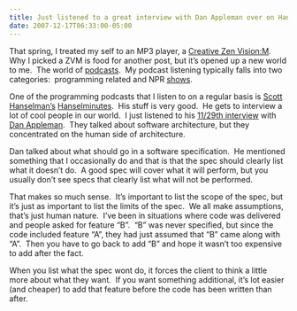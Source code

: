 ```yaml
---
title: Just listened to a great interview with Dan Appleman over on Hanselminutes
date: 2007-12-17T06:33:00-05:00
---
```

That spring, I treated my self to an MP3 player, a [Creative Zen Vision:M](http://www.creative.com/products/mp3/zenvisionm/).  Why I picked a ZVM is food for another post, but it&#8217;s opened up a new world to me.  The world of [podcasts](http://en.wikipedia.org/wiki/Podcasts "Obligatory wikipedia reference").  My podcast listening typically falls into two categories:  programming related and NPR [shows](http://www.npr.org/rss/podcast/podcast_directory.php "NPR podcast directory").

One of the programming podcasts that I listen to on a regular basis is [Scott Hanselman&#8217;s](http://www.hanselman.com/blog/ "Scott Hanselman's ComputerZen.com - Programming Life and the Zen of Computers") [Hanselminutes](http://www.hanselman.com/blog/CategoryView.aspx?category=Podcast).  His stuff is very good.  He gets to interview a lot of cool people in our world.  I just listened to his [11/29th interview](http://www.hanselman.com/blog/HanselminutesPodcast90DanAppleman.aspx "Software Architecture with Dan Appleman") with [Dan Appleman](http://www.danappleman.com/ "Dan Appleman: Kibitzing and Commentary").  They talked about software architecture, but they concentrated on the human side of architecture.  

Dan talked about what should go in a software specification.  He mentioned something that I occasionally do and that is that the spec should clearly list what it doesn&#8217;t do.  A good spec will cover what it will perform, but you usually don&#8217;t see specs that clearly list what will not be performed.

That makes so much sense.  It&#8217;s important to list the scope of the spec, but it&#8217;s just as important to list the limits of the spec.  We all make assumptions, that&#8217;s just human nature.  I&#8217;ve been in situations where code was delivered and people asked for feature &#8220;B&#8221;.  &#8220;B&#8221; was never specified, but since the code included feature &#8220;A&#8221;, they had just assumed that &#8220;B&#8221; came along with &#8220;A&#8221;.  Then you have to go back to add &#8220;B&#8221; and hope it wasn&#8217;t too expensive to add after the fact.

When you list what the spec wont do, it forces the client to think a little more about what they want.  If you want something additional, it&#8217;s lot easier (and cheaper) to add that feature before the code has been written than after.
